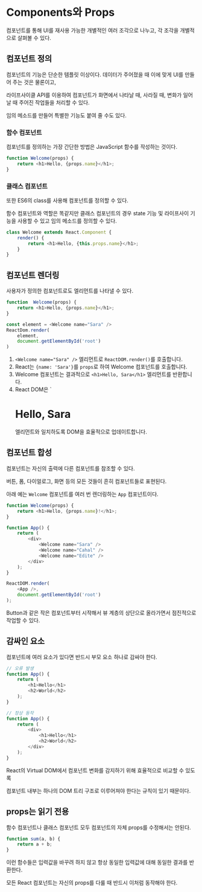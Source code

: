 # Components와 Props

컴포넌트를 통해 UI를 재사용 가능한 개별적인 여러 조각으로 나누고, 각 조각을 개별적으로 살펴볼 수 있다.

## 컴포넌트 정의

컴포넌트의 기능은 단순한 템플릿 이상이다. 데이터가 주어졌을 때 이에 맞게 UI를 만들어 주는 것은 물론이고,

라이프사이클 API를 이용하여 컴포넌트가 화면에서 나타날 때, 사라질 때, 변화가 일어날 때 주어진 작업들을 처리할 수 있다.

임의 메소드를 만들어 특별한 기능도 붙여 줄 수도 있다.

### 함수 컴포넌트

컴포넌트를 정의하는 가장 간단한 방법은 JavaScript 함수를 작성하는 것이다.

```javascript
function Welcome(props) {
    return <h1>Hello, {props.name}</h1>;
}
```

### 클래스 컴포넌트

또한 ES6의 class를 사용해 컴포넌트를 정의할 수 있다.

함수 컴포넌트와 역할은 똑같지만 클래스 컴포넌트의 경우 state 기능 및 라이프사이 기능을 사용할 수 있고 임의 메소드를 정의할 수 있다.

```javascript
class Welcome extends React.Component {
    render() {
        return <h1>Hello, {this.props.name}</h1>;
    }
}
```

## 컴포넌트 렌더링

사용자가 정의한 컴포넌트로도 엘리먼트를 나타낼 수 있다.

```js
function  Welcome(props) {
    return <h1>Hello, {props.name}</h1>;
}

const element = <Welcome name="Sara" />
ReactDom.render(
    element,
    document.getElementById('root')
)
```

1. `<Welcome name="Sara" />` 엘리먼트로 `ReactDOM.render()`를 호출합니다.
2. React는 `{name: 'Sara'}`를 `props`로 하여 Welcome 컴포넌트를 호출합니다.
3. Welcome 컴포넌트는 결과적으로 `<h1>Hello, Sara</h1>` 엘리먼트를 반환합니다.
4. React DOM은 `<h1>Hello, Sara</h1> 엘리먼트와 일치하도록 DOM을 효율적으로 업데이트합니다.

## 컴포넌트 합성

컴포넌트는 자신의 출력에 다른 컴포넌트를 참조할 수 있다.

버튼, 폼, 다이얼로그, 화면 등의 모든 것들이 흔히 컴포넌트들로 표현된다.

아래 예는 `Welcome` 컴포넌트를 여러 번 렌더링하는 `App` 컴포넌트이다.

```js
function Welcome(props) {
    return <h1>Hello, {props.name}!</h1>;
}

function App() {
    return (
        <div>
            <Welcome name="Sara" />
            <Welcome name="Cahal" />
            <Welcome name="Edite" />
        </div>
    );
}

ReactDOM.render(
    <App />,
    document.getElementById('root')
);
```

Button과 같은 작은 컴포넌트부터 시작해서 뷰 계층의 상단으로 올라가면서 점진적으로 작업할 수 있다.

## 감싸인 요소

컴포넌트에 여러 요소가 있다면 반드시 부모 요소 하나로 감싸야 한다.

```js
// 오류 발생
function App() {
    return (
        <h1>Hello</h1>
        <h2>World</h2>
    );
}

// 정상 동작
function App() {
    return (
        <div>
            <h1>Hello</h1>
            <h2>World</h2>
        </div>
    );
}
```

React의 Virtual DOM에서 컴포넌트 변화를 감지하기 위해 효율적으로 비교할 수 있도록

컴포넌트 내부는 하나의 DOM 트리 구조로 이루어져야 한다는 규칙이 있기 때문이다.

## props는 읽기 전용

함수 컴포넌트나 클래스 컴포넌트 모두 컴포넌트의 자체 props를 수정해서는 안된다.

```js
function sum(a, b) {
    return a + b;
}
```

이런 함수들은 입력값을 바꾸려 하지 않고 항상 동일한 입력값에 대해 동일한 결과를 반환한다.

모든 React 컴포넌트는 자신의 props를 다룰 때 반드시 이처럼 동작해야 한다.

